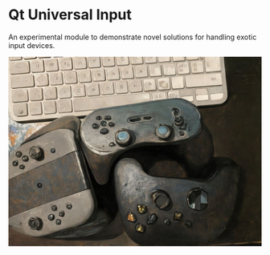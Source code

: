 # Qt Universal Input
An experimental module to demonstrate novel solutions for handling exotic input devices.

![Stylistic Gamepads](src/universalinput/doc/images/gamecontrollers.jpg)

